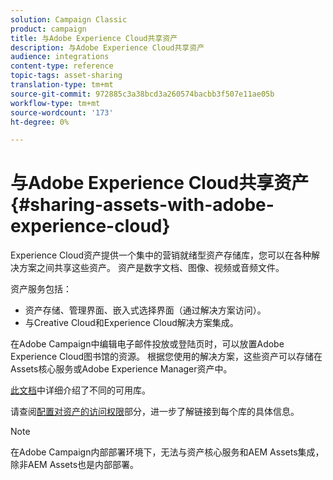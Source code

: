 ```yaml
---
solution: Campaign Classic
product: campaign
title: 与Adobe Experience Cloud共享资产
description: 与Adobe Experience Cloud共享资产
audience: integrations
content-type: reference
topic-tags: asset-sharing
translation-type: tm+mt
source-git-commit: 972885c3a38bcd3a260574bacbb3f507e11ae05b
workflow-type: tm+mt
source-wordcount: '173'
ht-degree: 0%

---
```



# 与Adobe Experience Cloud共享资产{#sharing-assets-with-adobe-experience-cloud}

Experience Cloud资产提供一个集中的营销就绪型资产存储库，您可以在各种解决方案之间共享这些资产。 资产是数字文档、图像、视频或音频文件。

资产服务包括：

* 资产存储、管理界面、嵌入式选择界面（通过解决方案访问）。
* 与Creative Cloud和Experience Cloud解决方案集成。

在Adobe Campaign中编辑电子邮件投放或登陆页时，可以放置Adobe Experience Cloud图书馆的资源。 根据您使用的解决方案，这些资产可以存储在Assets核心服务或Adobe Experience Manager资产中。

[此文档](https://docs.adobe.com/content/help/en/core-services/interface/assets/experience-cloud-assets.html)中详细介绍了不同的可用库。

请查阅[配置对资产的访问权限](../../integrations/using/configuring-access-to-assets.md)部分，进一步了解链接到每个库的具体信息。

>[!NOTE]
>
>在Adobe Campaign内部部署环境下，无法与资产核心服务和AEM Assets集成，除非AEM Assets也是内部部署。

